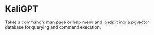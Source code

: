 # KaliGPT
Takes a command's man page or help menu and loads it into a pgvector database for querying and command execution.
